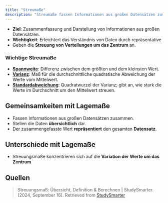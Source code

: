 ```yaml
---
title: "Streumaße"
description: "Streumaße fassen Informationen aus großen Datensätzen zusammen und zeigen die Streuung um das Zentrum. Wichtige Streumaße sind Spannweite, Varianz und Standardabweichung. Sie unterscheiden sich von Lagemaßen durch Fokus auf Variation."
---
```


- **Ziel**: Zusammenfassung und Darstellung von Informationen aus großen Datensätzen.
- **Wichtigkeit**: Erleichtert das Verständnis von Daten durch repräsentative
- Geben die **Streuung von Verteilungen um das Zentrum** an.
  
### Wichtige Streumaße
- **[Spannweite](/open-fidup/lerninhalte/spannweite)**: Differenz zwischen dem größten und dem kleinsten Wert.
- **[Varianz](/open-fidup/lerninhalte/varianz)**: Maß für die durchschnittliche quadratische Abweichung der Werte vom Mittelwert.
- **[Standardabweichung](/open-fidup/lerninhalte/standardabweichung)**: Quadratwurzel der Varianz; gibt an, wie stark die Werte im Durchschnitt um den Mittelwert streuen.

## Gemeinsamkeiten mit Lagemaße
- Fassen Informationen aus großen Datensätzen zusammen.
- Stellen die Daten **übersichtlich** dar.
- Der zusammengefasste Wert **repräsentiert** den gesamten **Datensatz**.

## Unterschiede mit Lagemaße
- Streuungsmaße konzentrieren sich auf die **Variation der Werte um das Zentrum** 

## Quellen
> Streuungsmaß: Übersicht, Definition & Berechnen | StudySmarter. (2024, September 16). Retrieved from [StudySmarter](https://www.studysmarter.de/schule/mathe/stochastik/streuungsmass)
